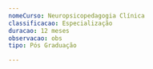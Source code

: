 ```yaml
---
nomeCurso: Neuropsicopedagogia Clínica
classificacao: Especialização
duracao: 12 meses
observacao: obs
tipo: Pós Graduação

---
```


